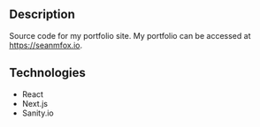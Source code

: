 ## Description

Source code for my portfolio site.  My portfolio can be accessed at https://seanmfox.io.

## Technologies
* React
* Next.js
* Sanity.io